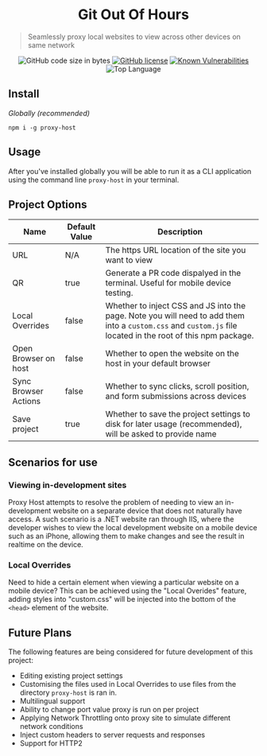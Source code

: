 <h1 align="center">Git Out Of Hours</h1>


> Seamlessly proxy local websites to view across other devices on same network

<p align="center">
<img alt="GitHub code size in bytes" src="https://img.shields.io/github/languages/code-size/JohnAkerman/proxy-host">
<a href="https://github.com/JohnAkerman/proxy-host/blob/master/LICENSE"><img src="https://img.shields.io/github/license/JohnAkerman/proxy-host.svg" alt="GitHub license"></a>
  <a href="https://snyk.io/test/github/JohnAkerman/proxy-host"><img src="https://snyk.io/test/github/JohnAkerman/proxy-host/badge.svg" alt="Known Vulnerabilities" data-canonical-src="https://snyk.io/test/github/JohnAkerman/proxy-host" style="max-width:100%;"></a>
<img src="https://img.shields.io/github/languages/top/JohnAkerman/proxy-host" alt="Top Language" />
</p>

## Install

*Globally (recommended)*

```
npm i -g proxy-host
```

## Usage

After you've installed globally you will be able to run it as a CLI application using the command line `proxy-host` in your terminal.

## Project Options


Name | Default Value | Description
--- | --- | --- |
URL | N/A | The https URL location of the site you want to view
QR | true | Generate a PR code dispalyed in the terminal. Useful for mobile device  testing.
Local Overrides | false | Whether to inject CSS and JS into the page. Note you will need to add them into a `custom.css` and `custom.js` file located in the root of this npm package. 
Open Browser on host | false | Whether to open the website on the host in your default browser 
Sync Browser Actions | false | Whether to sync clicks, scroll position, and form submissions across devices
Save project | true | Whether to save the project settings to disk for later usage (recommended), will be asked to provide name

## Scenarios for use

### Viewing in-development sites
Proxy Host attempts to resolve the problem of needing to view an in-development website on a separate device that does not naturally have access. A such scenario is a .NET website ran through IIS, where the developer wishes to view the local development website on a mobile device such as an iPhone, allowing them to make changes and see the result in realtime on the device.

### Local Overrides
Need to hide a certain element when viewing a particular website on a mobile device? This can be achieved using the "Local Overides" feature, adding styles into "custom.css" will be injected into the bottom of the `<head>` element of the website.

## Future Plans
The following features are being considered for future development of this project:
- Editing existing project settings
- Customising the files used in Local Overrides to use files from the directory `proxy-host` is ran in.
- Multilingual support
- Ability to change port value proxy is run on per project
- Applying Network Throttling onto proxy site to simulate different network conditions
- Inject custom headers to server requests and responses
- Support for HTTP2
